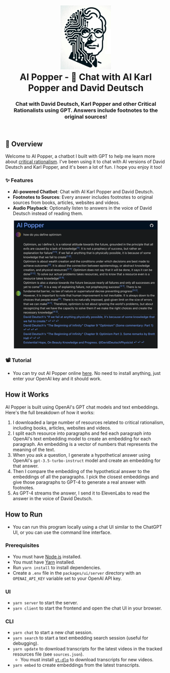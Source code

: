 <h1 align="center">
    <img src="https://raw.githubusercontent.com/bjsi/ai-popper/main/img/ai-popper-logo.jpg" alt="AI Popper Logo" height="200">
    <br/>
    AI Popper - 💬 Chat with AI Karl Popper and David Deutsch
</h1>

<h3 align="center">Chat with David Deutsch, Karl Popper and other Critical Rationalists using GPT. Answers include footnotes to the original sources!</h3>

<br/>

## 🚀 Overview

Welcome to AI Popper, a chatbot I built with GPT to help me learn more about [critical rationalism](https://en.wikipedia.org/wiki/Critical_rationalism). I've been using it to chat with AI versions of David Deutsch and Karl Popper, and it's been a lot of fun. I hope you enjoy it too!

### ✨ Features

- **AI-powered Chatbot**: Chat with AI Karl Popper and David Deutsch.
- **Footnotes to Sources**: Every answer includes footnotes to original sources from books, articles, websites and videos.
- **Audio Playback**: Optionally listen to answers in the voice of David Deutsch instead of reading them.

<div align="center">
  <img src="https://raw.githubusercontent.com/bjsi/ai-popper/main/img/define-optimism.png" alt="Define Optimism" height="400px">
</div>

### 📽️ Tutorial

- You can try out AI Popper online [here](https://ai-popper-chat.onrender.com/). No need to install anything, just enter your OpenAI key and it should work.

## How it Works

AI Popper is built using OpenAI's GPT chat models and text embeddings. Here's the full breakdown of how it works:

1. I downloaded a large number of resources related to critical rationalism, including books, articles, websites and videos.
2. I split each resource into paragraphs and fed each paragraph into OpenAI's text embedding model to create an embedding for each paragraph. An embedding is a vector of numbers that represents the meaning of the text.
3. When you ask a question, I generate a hypothetical answer using OpenAI's `gpt-3.5-turbo-instruct` model and create an embedding for that answer.
4. Then I compare the embedding of the hypothetical answer to the embeddings of all the paragraphs. I pick the closest embeddings and give those paragraphs to GPT-4 to generate a real answer with footnotes.
5. As GPT-4 streams the answer, I send it to ElevenLabs to read the answer in the voice of David Deutsch.

## How to Run

- You can run this program locally using a chat UI similar to the ChatGPT UI, or you can use the command line interface.

### Prerequisites

- You must have [Node.js](https://nodejs.org/en/) installed.
- You must have [Yarn](https://yarnpkg.com/) installed.
- Run `yarn install` to install dependencies.
- Create a `.env` file in the `packages/ui/server` directory with an `OPENAI_API_KEY` variable set to your OpenAI API key.

### UI

- `yarn server` to start the server.
- `yarn client` to start the frontend and open the chat UI in your browser.

### CLI

- `yarn chat` to start a new chat session.
- `yarn search` to start a text embedding search session (useful for debugging).
- `yarn update` to download transcripts for the latest videos in the tracked resources file (see `sources.json`).
  - You must install [`yt-dlp`](https://github.com/yt-dlp/yt-dlp) to download transcripts for new videos.
- `yarn embed` to create embeddings from the latest transcripts.
